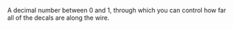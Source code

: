 A decimal number between 0 and 1, through which you can control how far
all of the decals are along the wire.